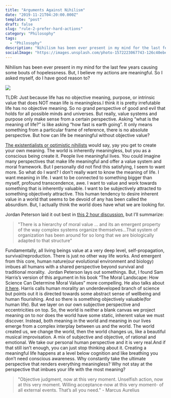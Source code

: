 ```yaml
---
title: "Arguments Against Nihilism"
date: "2019-11-21T04:20:00.000Z"
template: "post"
draft: false
slug: "rule-2-prefer-hard-actions"
category: "Philosophy"
tags:
  - "Philosophy"
description: "Nihilism has been ever present in my mind for the last few years causing some bouts of hopelessness. But, I feel like my actions are meaningful and am not nihlistic. So I asked myself, do I have good reason to be?"
socialImage: "https://images.unsplash.com/photo-1572223067743-126c40ebee71?ixlib=rb-1.2.1&ixid=eyJhcHBfaWQiOjEyMDd9&auto=format&fit=crop&w=2775&q=80"
---
```


Nihilism has been ever present in my mind for the last few years causing some bouts of hopelessness. But, I believe my actions are meaningful. So I asked myself, do I have good reason to?

![](https://images.unsplash.com/photo-1572223067743-126c40ebee71?ixlib=rb-1.2.1&ixid=eyJhcHBfaWQiOjEyMDd9&auto=format&fit=crop&w=2775&q=80)

TLDR: Just because life has no objective meaning, purpose, or intrinsic value that does NOT mean life is meaningless.I think it is pretty irrefutable life has no objective meaning. So no grand perspective of good and evil that holds for all possible minds and universes. But really, value systems and purpose only make sense from a certain perspective. Asking “what is the meaning of life?” is like asking “how fast is earth going”. It only means something from a particular frame of reference, there is no absolute perspective. But how can life be meaningful without objective value?

[The existentialists or optimistic nihilists](https://www.youtube.com/watch?v=MBRqu0YOH14) would say, yay you get to create your own meaning. The world is inherently meaningless, but you as a conscious being create it. People live meaningful lives. You could imagine many perspectives that make life meaningful and offer a value system and moral framework. But I personally did not find this satisfying, I seem to want more. So what do I want? I don’t really want to know the meaning of life. I want meaning in life. I want to be connected to something bigger than myself, profound transcendence, awe. I want to value and work towards something that is inherently valuable. I want to be subjectively attracted to something objectively attractive. This human tendency to desire inherent value in a world that seems to be devoid of any has been called the absurdism. But, I actually think the world does have what we are looking for.

Jordan Peterson laid it out best in [this 2 hour discussion](https://www.youtube.com/watch?v=-RCtSsxhb2Q), but I’ll summarize:

> "There is a hierarchy of moral value … and its an emergent property of the way complex systems organize themselves…That system of organization has been around for so long that we are biologically adapted to that structure"

Fundamentally, all living beings value at a very deep level, self-propagation, survival/reproduction. There is just no other way life works. And emergent from this core, human nature(our evolutional environment and biology) imbues all humans with a shared perspective beyond survival and traditional morality.  Jordan Peterson lays out somethings. But, I found Sam Harris’s version of this argument in his book “The Moral Landscape: How Science Can Determine Moral Values” more compelling. He also talks about [it here](https://www.youtube.com/watch?v=Hj9oB4zpHww). Harris calls human morality an underdeveloped branch of science but points out it is directed towards some abstract sense of wellbeing and human flourishing. And so there is something objectively valuable(for human life). But we layer on our own subjective perspective and eccentricities on top. So, the world is neither a blank canvas we project meaning on to nor does the world have some static, inherent value we must discover. Instead, both meaning in the world and meaning in our lives emerge from a complex interplay between us and the world. The world created us, we change the world, then the world changes us, like a beautiful musical improvisation. A mix of subjective and objective, of rational and emotional. We take our personal human perspective and it is very real.And if that still isn’t enough, you can just stop thinking about it. Creating a meaningful life happens at a level below cognition and like breathing you don’t need conscious awareness. Why constantly take the ultimate perspective that renders everything meaningless? Why not stay at the perspective that imbues your life with the most meaning?

> "Objective judgment, now at this very moment. Unselfish action, now at this very moment. Willing acceptance-now at this very moment- of all external events. That’s all you need." - Marcus Aurelius
